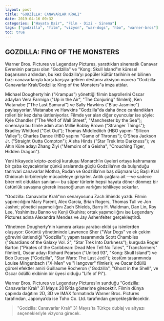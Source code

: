 ```yaml
---
layout: post
title: "GODZİLLA: CANAVARLAR KRALI"
date: 2019-04-16 09:32
categories: ["Hayata Dair", "Film - Dizi - Sinema"]
tags: ["godzilla", "film", "vizyon", "war-dogs", "hbo", "warner-bros"]
toc: true
---
```


## GOZDILLA: FING OF THE MONSTERS

Warner Bros. Pictures ve Legendary Pictures, yarattıkları sinematik Canavar Evreninin parçası olan "Godzilla" ve "Kong: Skull Island"ın küresel başarısının ardından, bu kez Godzilla’yı popüler kültür tarihinin en bilinen bazı canavarlarıyla karşı karşıya getiren destansı aksiyon macera "Godzilla: Canavarlar Kralı/Godzilla: King of the Monsters"a imza attılar.

Michael Dougherty’nin ("Krampus") yönettiği filmin başrollerini Oscar adayları Vera Farmiga ("Up in the Air", "The Conjuring" filmleri), Ken Watanabe ("The Last Samurai") ve Sally Hawkins ("Blue Jasmine") paylaşıyorlar. Watanabe ve Hawkins "Godzilla"da daha önce canlandıkları rolleri bir kez daha üstleniyorlar. Filmde yer alan diğer oyuncular ise şöyle: Kyle Chandler ("The Wolf of Wall Street", "Manchester by the Sea"); sinemaya bu filmle adım atan Millie Bobby Brown ("Stranger Things"); Bradley Whitford ("Get Out"); Thomas Middleditch (HBO yapımı "Silicon Valley"); Charles Dance (HBO yapımı "Game of Thrones"); O’Shea Jackson Jr. ("Straight Outta Compton"); Aisha Hinds ("Star Trek Into Darkness"); ve Altın Küre adayı Zhang Ziyi ("Memoirs of a Geisha", "Crouching Tiger, Hidden Dragon").

Yeni hikayede kripto-zooloji kuruluşu Monarch’ın üyeleri ortaya kahramansı bir çaba koyacaktırlar çünkü aralarında güçlü Godzilla’nın da bulunduğu tanrıvari canavarlar Mothra, Rodan ve Godzilla’nın baş düşmanı Üç Başlı Kral Ghidorah birbirleriyle mücadeleye girişirler. Antik çağlara ait —ve sadece birer mit oldukları sanılan— bu süper türlerin hepsi hayata döner dönmez bir üstünlük savaşına girerek insanoğlunun varlığını tehlikeye sokarlar.

"Godzilla: Canavarlar Kralı"nın senaryosunu Zach Shields yazdı. Filmin yapımcılığını Mary Parent, Alex Garcia, Brian Rogers, Thomas Tull ve Jon Jashni; yönetici yapımcılığını Zach Shields, Barry H. Waldman, Dan Lin, Roy Lee, Yoshimitsu Banno ve Kenji Okuhira; ortak yapımcılığını ise Legendary Pictures adına Alexandra Mendes ve Jay Ashenfelter gerçekleştirdi.

Yönetmen Dougherty’nin kamera arkası yaratıcı ekibi şu isimlerden oluşuyor: Görüntü yönetiminde Lawrence Sher ("War Dogs" ve ek çekim görevini üstlendiği "Godzilla"); yapım tasarımında Scott Chambliss ("Guardians of the Galaxy Vol. 2", "Star Trek Into Darkness"); kurguda Roger Barton ("Pirates of the Caribbean: Dead Men Tell No Tales", "Transformers" filmleri), Oscar adayı Richard Pearson ("United 93", "Kong: Skull Island") ve Bob Ducsay ("Godzilla", "Star Wars: The Last Jedi"); kostüm tasarımında Louise Mingenbach ("X-Men" ve "Hangover" filmleri); ve Oscar ödüllü görsel efektler amiri Guillaume Rocheron ("Godzilla", "Ghost in the Shell", ve Oscar ödüllü ekibinin bir üyesi olduğu "Life of Pi").

Warner Bros. Pictures ve Legendary Pictures’ın sunduğu "Godzilla: Canavarlar Kralı" 31 Mayıs 2019’da gösterime girecektir. Filmin dünya çapında dağıtımı 2D, 3D ve IMAX formatında Warner Bros. Pictures tarafından, Japonya’da ise Toho Co. Ltd. tarafından gerçekleştirilecektir.

> "Godzilla: Canavarlar Kralı" 31 Mayıs’ta Türkçe dublaj ve altyazı seçenekleriyle vizyona girecek.